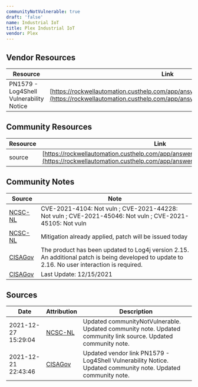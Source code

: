 ```yaml
---
communityNotVulnerable: true
draft: 'false'
name: Industrial IoT
title: Plex Industrial IoT
vendor: Plex
---
```


## Vendor Resources
| Resource | Link |
| --- | --- |
| PN1579 - Log4Shell Vulnerability Notice | [https://rockwellautomation.custhelp.com/app/answers/answer_view/a_id/1133605](https://rockwellautomation.custhelp.com/app/answers/answer_view/a_id/1133605) |

## Community Resources
| Resource | Link |
| --- | --- |
| source | [https://rockwellautomation.custhelp.com/app/answers/answer_view/a_id/1133605](https://rockwellautomation.custhelp.com/app/answers/answer_view/a_id/1133605) |

## Community Notes
| Source | Note |
| --- | --- |
| [NCSC-NL](https://github.com/NCSC-NL/log4shell/blob/main/software/README.md) | CVE-2021-4104: Not vuln ; CVE-2021-44228: Not vuln ; CVE-2021-45046: Not vuln ; CVE-2021-45105: Not vuln </ul> |
| [NCSC-NL](https://github.com/NCSC-NL/log4shell/blob/main/software/README.md) | Mitigation already applied, patch will be issued today |
| [CISAGov](https://raw.githubusercontent.com/cisagov/log4j-affected-db/develop/README.md) | The product has been updated to Log4j version 2.15. An additional patch is being developed to update to 2.16. No user interaction is required. |
| [CISAGov](https://raw.githubusercontent.com/cisagov/log4j-affected-db/develop/README.md) | Last Update: 12/15/2021 |

## Sources
| Date | Attribution | Description |
| --- | --- | --- |
| 2021-12-27 15:29:04 | [NCSC-NL](https://github.com/NCSC-NL/log4shell/blob/main/software/README.md) | Updated communityNotVulnerable. Updated community note. Updated community link source. Updated community note.  |
| 2021-12-21 22:43:46 | [CISAGov](https://raw.githubusercontent.com/cisagov/log4j-affected-db/develop/README.md) | Updated vendor link PN1579 - Log4Shell Vulnerability Notice. Updated community note. Updated community note.  |
